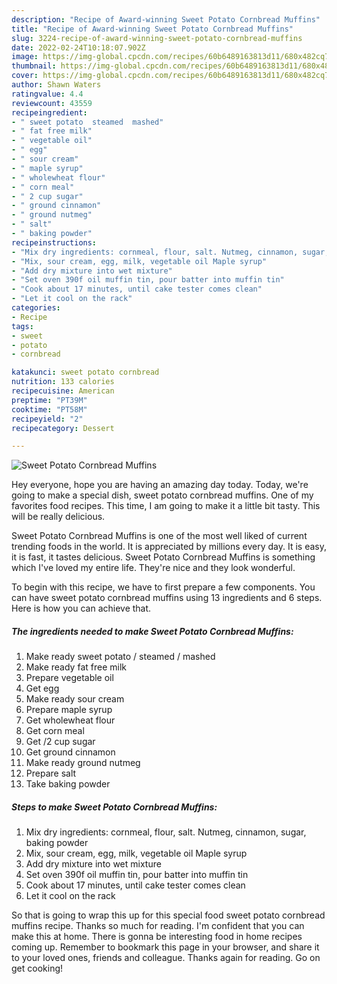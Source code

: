 ```yaml
---
description: "Recipe of Award-winning Sweet Potato Cornbread Muffins"
title: "Recipe of Award-winning Sweet Potato Cornbread Muffins"
slug: 3224-recipe-of-award-winning-sweet-potato-cornbread-muffins
date: 2022-02-24T10:18:07.902Z
image: https://img-global.cpcdn.com/recipes/60b6489163813d11/680x482cq70/sweet-potato-cornbread-muffins-recipe-main-photo.jpg
thumbnail: https://img-global.cpcdn.com/recipes/60b6489163813d11/680x482cq70/sweet-potato-cornbread-muffins-recipe-main-photo.jpg
cover: https://img-global.cpcdn.com/recipes/60b6489163813d11/680x482cq70/sweet-potato-cornbread-muffins-recipe-main-photo.jpg
author: Shawn Waters
ratingvalue: 4.4
reviewcount: 43559
recipeingredient:
- " sweet potato  steamed  mashed"
- " fat free milk"
- " vegetable oil"
- " egg"
- " sour cream"
- " maple syrup"
- " wholewheat flour"
- " corn meal"
- " 2 cup sugar"
- " ground cinnamon"
- " ground nutmeg"
- " salt"
- " baking powder"
recipeinstructions:
- "Mix dry ingredients: cornmeal, flour, salt. Nutmeg, cinnamon, sugar, baking powder"
- "Mix, sour cream, egg, milk, vegetable oil Maple syrup"
- "Add dry mixture into wet mixture"
- "Set oven 390f oil muffin tin, pour batter into muffin tin"
- "Cook about 17 minutes, until cake tester comes clean"
- "Let it cool on the rack"
categories:
- Recipe
tags:
- sweet
- potato
- cornbread

katakunci: sweet potato cornbread 
nutrition: 133 calories
recipecuisine: American
preptime: "PT39M"
cooktime: "PT58M"
recipeyield: "2"
recipecategory: Dessert

---
```



![Sweet Potato Cornbread Muffins](https://img-global.cpcdn.com/recipes/60b6489163813d11/680x482cq70/sweet-potato-cornbread-muffins-recipe-main-photo.jpg)

Hey everyone, hope you are having an amazing day today. Today, we're going to make a special dish, sweet potato cornbread muffins. One of my favorites food recipes. This time, I am going to make it a little bit tasty. This will be really delicious.

Sweet Potato Cornbread Muffins is one of the most well liked of current trending foods in the world. It is appreciated by millions every day. It is easy, it is fast, it tastes delicious. Sweet Potato Cornbread Muffins is something which I've loved my entire life. They're nice and they look wonderful.




To begin with this recipe, we have to first prepare a few components. You can have sweet potato cornbread muffins using 13 ingredients and 6 steps. Here is how you can achieve that.

<!--inarticleads1-->

##### The ingredients needed to make Sweet Potato Cornbread Muffins:

1. Make ready  sweet potato / steamed / mashed
1. Make ready  fat free milk
1. Prepare  vegetable oil
1. Get  egg
1. Make ready  sour cream
1. Prepare  maple syrup
1. Get  wholewheat flour
1. Get  corn meal
1. Get  /2 cup sugar
1. Get  ground cinnamon
1. Make ready  ground nutmeg
1. Prepare  salt
1. Take  baking powder




<!--inarticleads2-->

##### Steps to make Sweet Potato Cornbread Muffins:

1. Mix dry ingredients: cornmeal, flour, salt. Nutmeg, cinnamon, sugar, baking powder
1. Mix, sour cream, egg, milk, vegetable oil Maple syrup
1. Add dry mixture into wet mixture
1. Set oven 390f oil muffin tin, pour batter into muffin tin
1. Cook about 17 minutes, until cake tester comes clean
1. Let it cool on the rack




So that is going to wrap this up for this special food sweet potato cornbread muffins recipe. Thanks so much for reading. I'm confident that you can make this at home. There is gonna be interesting food in home recipes coming up. Remember to bookmark this page in your browser, and share it to your loved ones, friends and colleague. Thanks again for reading. Go on get cooking!
